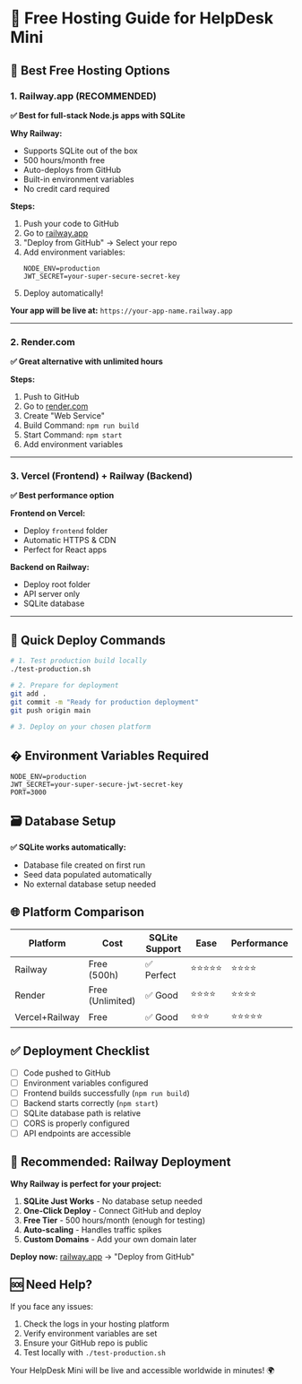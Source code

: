 # 🚀 Free Hosting Guide for HelpDesk Mini

## 🌟 Best Free Hosting Options

### 1. **Railway.app (RECOMMENDED)**
**✅ Best for full-stack Node.js apps with SQLite**

**Why Railway:**
- Supports SQLite out of the box
- 500 hours/month free
- Auto-deploys from GitHub
- Built-in environment variables
- No credit card required

**Steps:**
1. Push your code to GitHub
2. Go to [railway.app](https://railway.app)
3. "Deploy from GitHub" → Select your repo
4. Add environment variables:
   ```
   NODE_ENV=production
   JWT_SECRET=your-super-secure-secret-key
   ```
5. Deploy automatically!

**Your app will be live at:** `https://your-app-name.railway.app`

---

### 2. **Render.com**
**✅ Great alternative with unlimited hours**

**Steps:**
1. Push to GitHub
2. Go to [render.com](https://render.com)
3. Create "Web Service"
4. Build Command: `npm run build`
5. Start Command: `npm start`
6. Add environment variables

---

### 3. **Vercel (Frontend) + Railway (Backend)**
**✅ Best performance option**

**Frontend on Vercel:**
- Deploy `frontend` folder
- Automatic HTTPS & CDN
- Perfect for React apps

**Backend on Railway:**
- Deploy root folder
- API server only
- SQLite database

---

## 🔧 Quick Deploy Commands

```bash
# 1. Test production build locally
./test-production.sh

# 2. Prepare for deployment
git add .
git commit -m "Ready for production deployment"
git push origin main

# 3. Deploy on your chosen platform
```

## � Environment Variables Required

```env
NODE_ENV=production
JWT_SECRET=your-super-secure-jwt-secret-key
PORT=3000
```

## 🗃️ Database Setup

**✅ SQLite works automatically:**
- Database file created on first run
- Seed data populated automatically
- No external database setup needed

## 🌐 Platform Comparison

| Platform | Cost | SQLite Support | Ease | Performance |
|----------|------|----------------|------|-------------|
| Railway | Free (500h) | ✅ Perfect | ⭐⭐⭐⭐⭐ | ⭐⭐⭐⭐ |
| Render | Free (Unlimited) | ✅ Good | ⭐⭐⭐⭐ | ⭐⭐⭐⭐ |
| Vercel+Railway | Free | ✅ Good | ⭐⭐⭐ | ⭐⭐⭐⭐⭐ |

## ✅ Deployment Checklist

- [ ] Code pushed to GitHub
- [ ] Environment variables configured
- [ ] Frontend builds successfully (`npm run build`)
- [ ] Backend starts correctly (`npm start`)
- [ ] SQLite database path is relative
- [ ] CORS is properly configured
- [ ] API endpoints are accessible

## 🎯 Recommended: Railway Deployment

**Why Railway is perfect for your project:**
1. **SQLite Just Works** - No database setup needed
2. **One-Click Deploy** - Connect GitHub and deploy
3. **Free Tier** - 500 hours/month (enough for testing)
4. **Auto-scaling** - Handles traffic spikes
5. **Custom Domains** - Add your own domain later

**Deploy now:** [railway.app](https://railway.app) → "Deploy from GitHub"

## 🆘 Need Help?

If you face any issues:
1. Check the logs in your hosting platform
2. Verify environment variables are set
3. Ensure your GitHub repo is public
4. Test locally with `./test-production.sh`

Your HelpDesk Mini will be live and accessible worldwide in minutes! 🌍